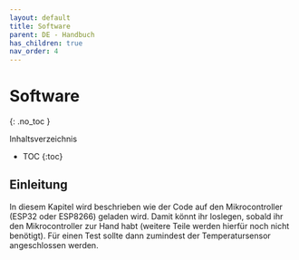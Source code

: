 ```yaml
---
layout: default
title: Software
parent: DE - Handbuch
has_children: true
nav_order: 4
---
```



# Software

{: .no_toc }

Inhaltsverzeichnis

* TOC
{:toc}


## Einleitung

In diesem Kapitel wird beschrieben wie der Code auf den Mikrocontroller (ESP32 oder ESP8266) geladen wird. Damit könnt ihr loslegen, sobald ihr den Mikrocontroller zur Hand habt (weitere Teile werden hierfür noch nicht benötigt). Für einen Test sollte dann zumindest der Temperatursensor angeschlossen werden.
